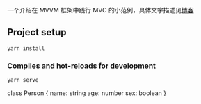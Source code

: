一个介绍在 MVVM 框架中践行 MVC 的小范例，具体文字描述见[博客](https://cyboning.github.io/2020/02/25/%E5%A6%82%E4%BD%95%E5%9F%BA%E4%BA%8EMVVM%E8%B7%B5%E8%A1%8CMVC/)

## Project setup

```
yarn install
```

### Compiles and hot-reloads for development

```
yarn serve
```

class Person {
name: string
age: number
sex: boolean
}
